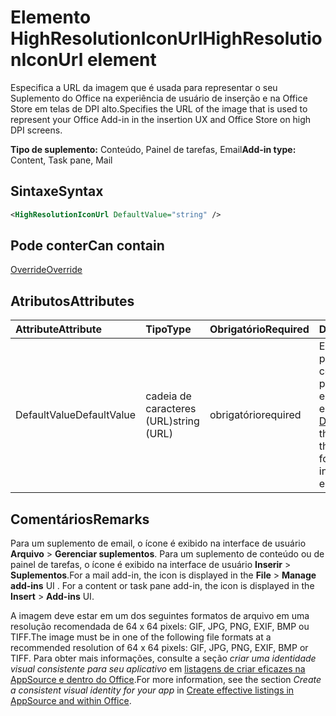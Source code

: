 # <a name="highresolutioniconurl-element"></a><span data-ttu-id="30d2d-101">Elemento HighResolutionIconUrl</span><span class="sxs-lookup"><span data-stu-id="30d2d-101">HighResolutionIconUrl element</span></span>

<span data-ttu-id="30d2d-102">Especifica a URL da imagem que é usada para representar o seu Suplemento do Office na experiência de usuário de inserção e na Office Store em telas de DPI alto.</span><span class="sxs-lookup"><span data-stu-id="30d2d-102">Specifies the URL of the image that is used to represent your Office Add-in in the insertion UX and Office Store on high DPI screens.</span></span>

<span data-ttu-id="30d2d-103">**Tipo de suplemento:** Conteúdo, Painel de tarefas, Email</span><span class="sxs-lookup"><span data-stu-id="30d2d-103">**Add-in type:** Content, Task pane, Mail</span></span>

## <a name="syntax"></a><span data-ttu-id="30d2d-104">Sintaxe</span><span class="sxs-lookup"><span data-stu-id="30d2d-104">Syntax</span></span>

```XML
<HighResolutionIconUrl DefaultValue="string" />
```

## <a name="can-contain"></a><span data-ttu-id="30d2d-105">Pode conter</span><span class="sxs-lookup"><span data-stu-id="30d2d-105">Can contain</span></span>

[<span data-ttu-id="30d2d-106">Override</span><span class="sxs-lookup"><span data-stu-id="30d2d-106">Override</span></span>](override.md)

## <a name="attributes"></a><span data-ttu-id="30d2d-107">Atributos</span><span class="sxs-lookup"><span data-stu-id="30d2d-107">Attributes</span></span>

|<span data-ttu-id="30d2d-108">**Attribute**</span><span class="sxs-lookup"><span data-stu-id="30d2d-108">**Attribute**</span></span>|<span data-ttu-id="30d2d-109">**Tipo**</span><span class="sxs-lookup"><span data-stu-id="30d2d-109">**Type**</span></span>|<span data-ttu-id="30d2d-110">**Obrigatório**</span><span class="sxs-lookup"><span data-stu-id="30d2d-110">**Required**</span></span>|<span data-ttu-id="30d2d-111">**Descrição**</span><span class="sxs-lookup"><span data-stu-id="30d2d-111">**Description**</span></span>|
|:-----|:-----|:-----|:-----|
|<span data-ttu-id="30d2d-112">DefaultValue</span><span class="sxs-lookup"><span data-stu-id="30d2d-112">DefaultValue</span></span>|<span data-ttu-id="30d2d-113">cadeia de caracteres (URL)</span><span class="sxs-lookup"><span data-stu-id="30d2d-113">string (URL)</span></span>|<span data-ttu-id="30d2d-114">obrigatório</span><span class="sxs-lookup"><span data-stu-id="30d2d-114">required</span></span>|<span data-ttu-id="30d2d-115">Especifica o valor padrão para essa configuração, expresso para a localidade especificada no elemento [DefaultLocale](defaultlocale.md).</span><span class="sxs-lookup"><span data-stu-id="30d2d-115">Specifies the default value for this setting, expressed for the locale specified in the [DefaultLocale](defaultlocale.md) element.</span></span>|

## <a name="remarks"></a><span data-ttu-id="30d2d-116">Comentários</span><span class="sxs-lookup"><span data-stu-id="30d2d-116">Remarks</span></span>

<span data-ttu-id="30d2d-p101">Para um suplemento de email, o ícone é exibido na interface de usuário **Arquivo**  >  **Gerenciar suplementos**. Para um suplemento de conteúdo ou de painel de tarefas, o ícone é exibido na interface de usuário **Inserir**  >  **Suplementos**.</span><span class="sxs-lookup"><span data-stu-id="30d2d-p101">For a mail add-in, the icon is displayed in the  **File** > **Manage add-ins** UI . For a content or task pane add-in, the icon is displayed in the **Insert** > **Add-ins** UI.</span></span>

<span data-ttu-id="30d2d-119">A imagem deve estar em um dos seguintes formatos de arquivo em uma resolução recomendada de 64 x 64 pixels: GIF, JPG, PNG, EXIF, BMP ou TIFF.</span><span class="sxs-lookup"><span data-stu-id="30d2d-119">The image must be in one of the following file formats at a recommended resolution of 64 x 64 pixels: GIF, JPG, PNG, EXIF, BMP or TIFF.</span></span> <span data-ttu-id="30d2d-120">Para obter mais informações, consulte a seção _criar uma identidade visual consistente para seu aplicativo_ em [listagens de criar eficazes na AppSource e dentro do Office](https://docs.microsoft.com/office/dev/store/create-effective-office-store-listings).</span><span class="sxs-lookup"><span data-stu-id="30d2d-120">For more information, see the section  _Create a consistent visual identity for your app_ in [Create effective listings in AppSource and within Office](https://docs.microsoft.com/office/dev/store/create-effective-office-store-listings).</span></span>
